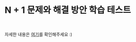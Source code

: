 # N + 1 문제와 해결 방안 학습 테스트

<br>

자세한 내용은 [여기](https://github.com/binghe819/TIL/blob/master/JPA/N+1/N+1%20%EB%AC%B8%EC%A0%9C%EC%99%80%20%ED%95%B4%EA%B2%B0%20%EB%B0%A9%EB%B2%95.md)를 확인해주세요 :)

